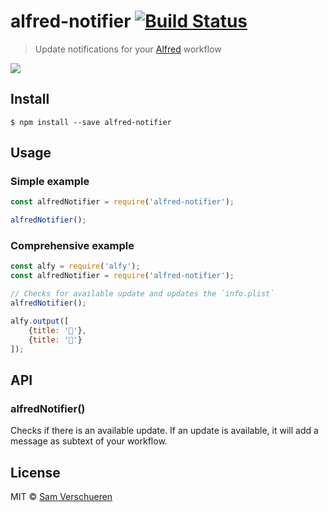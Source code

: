 # alfred-notifier [![Build Status](https://travis-ci.org/SamVerschueren/alfred-notifier.svg?branch=master)](https://travis-ci.org/SamVerschueren/alfred-notifier)

> Update notifications for your [Alfred](https://www.alfredapp.com/) workflow

<img src="screenshot.png">


## Install

```
$ npm install --save alfred-notifier
```


## Usage

### Simple example

```js
const alfredNotifier = require('alfred-notifier');

alfredNotifier();
```

### Comprehensive example

```js
const alfy = require('alfy');
const alfredNotifier = require('alfred-notifier');

// Checks for available update and updates the `info.plist`
alfredNotifier();

alfy.output([
	{title: '🦄'},
	{title: '🌈'}
]);
```


## API

### alfredNotifier()

Checks if there is an available update. If an update is available, it will add a message as subtext of your workflow.


## License

MIT © [Sam Verschueren](https://github.com/SamVerschueren)
